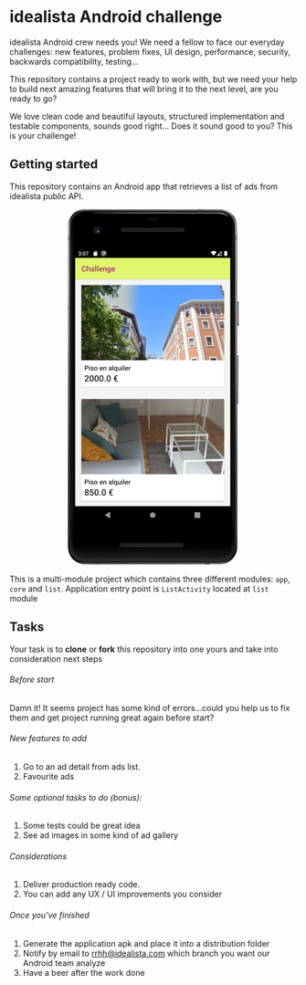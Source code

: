 # idealista Android challenge
idealista Android crew needs you! We need a fellow to face our everyday challenges: new features, problem fixes, UI design, performance, security, backwards compatibility, testing...

This repository contains a project ready to work with, but we need your help to build next amazing features that will bring it to the next level, are you ready to go?

We love clean code and beautiful layouts, structured implementation and testable components, sounds good right... Does it sound good to you? This is your challenge!

## Getting started

This repository contains an Android app that retrieves a list of ads from idealista public API.

<p align="center">
  <img src="./art/list.png">
</p>

This is a multi-module project which contains three different modules: ``app``, ``core`` and ``list``. Application entry point is ``ListActivity`` located at ``list`` module

## Tasks 

Your task is to **clone** or **fork** this repository into one yours and take into consideration next steps

###### Before start
Damn it! It seems project has some kind of errors...could you help us to fix them and get project running great again before start?

###### New features to add

1. Go to an ad detail from ads list.
2. Favourite ads

###### Some optional tasks to do (bonus):

1. Some tests could be great idea
2. See ad images in some kind of ad gallery

###### Considerations
1. Deliver production ready code.
2. You can add any UX / UI improvements you consider

###### Once you've finished
1. Generate the application apk and place it into a distribution folder
2. Notify by email to rrhh@idealista.com which branch you want our Android team analyze
3. Have a beer after the work done